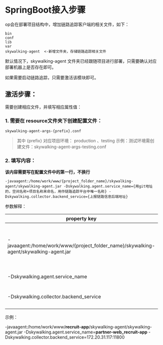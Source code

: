 # SpringBoot接入步骤
op会在部署项目结构中，增加链路追踪客户端的相关文件，如下：

```
bin
conf
lib
var
skywalking-agent  <-新增文件夹，存储链路追踪相关文件
```
默认情况下，skywalking-agent 文件夹已经跟随项目进行部署，只需要确认对应部署机器上是否存在即可。

如果需要启动链路追踪，只需要激活该模块即可。

## 激活步骤：
需要创建相应文件，并填写相应属性值：

### 1. 需要在 resource文件夹下创建配置文件：
```
skywalking-agent-args-{prefix}.conf
```
> 其中 {prefix} 对应项目环境：  production 、testing
> 示例：测试环境需创建文件：skywalking-agent-args-testing.conf

### 2. 填写内容：
 **该内容需要写在配置文件中的第一行，不换行**

```
-javaagent:/home/work/www/{project_folder_name}/skywalking-agent/skywalking-agent.jar -Dskywalking.agent.service_name={用git地址的，空间名称+项目名称来命名，用作链路追踪平台中唯一名称} -Dskywalking.collector.backend_service={上报链路信息后端地址}
```

参数解释：

| property key | Description |
| --- | --- |
| -javaagent:/home/work/www/{project_folder_name}/skywalking-agent/skywalking-agent.jar | 使用 -javaagent: 来加载链路追踪，需要指定 skywalking-agent.jar ，如上面所述，每个项目目录中会存在相关文件，故文件路径为：/home/work/www/{project_folder_name}/skywalking-agent/skywalking-agent.jar ，其中{project_folder_name}需要换成自己项目真实的名称 |
| -Dskywalking.agent.service_name | 指定链路追踪平台中唯一名称， **英文字符命名** ，用git地址的 空间名称+项目名称 来命名 |
| -Dskywalking.collector.backend_service | 指定链路信息上报地址 <br> 测试环境填写：172.20.31.117:11800 <br> 线上环境: todo |

示例：

-javaagent:/home/work/www/**recruit-app**/skywalking-agent/skywalking-agent.jar -Dskywalking.agent.service_name=**partner-web_recruit-app** -Dskywalking.collector.backend_service=172.20.31.117:11800




